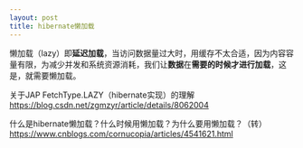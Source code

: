 ```yaml
---
layout: post
title: hibernate懒加载
---
```

懒加载（lazy）即**延迟加载**，当访问数据量过大时，用缓存不太合适，因为内容容量有限，为减少并发和系统资源消耗，我们让**数据**在**需要的时候才进行加载**，这是，就需要懒加载。


关于JAP FetchType.LAZY（hibernate实现）的理解 
https://blog.csdn.net/zgmzyr/article/details/8062004

什么是hibernate懒加载？什么时候用懒加载？为什么要用懒加载？（转）
https://www.cnblogs.com/cornucopia/articles/4541621.html